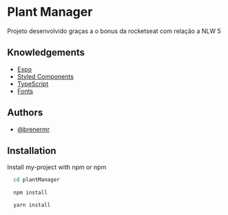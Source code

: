 
# Plant Manager

Projeto desenvolvido graças a o bonus da rocketseat com relação a NLW 5


## Knowledgements

 - [Expo](https://docs.expo.dev/)
 - [Styled Components](https://styled-components.com/)
 - [TypeScript](https://majestic-reason-6f5.notion.site/Typescript-eee96b43679543eab90a8bc1029465bc)
 - [Fonts](https://docs.expo.dev/)



## Authors

- [@brenermr](https://www.github.com/brenermr)


## Installation

Install my-project with npm or npm

```bash
  cd plantManager
  
  npm install

  yarn install
```
    